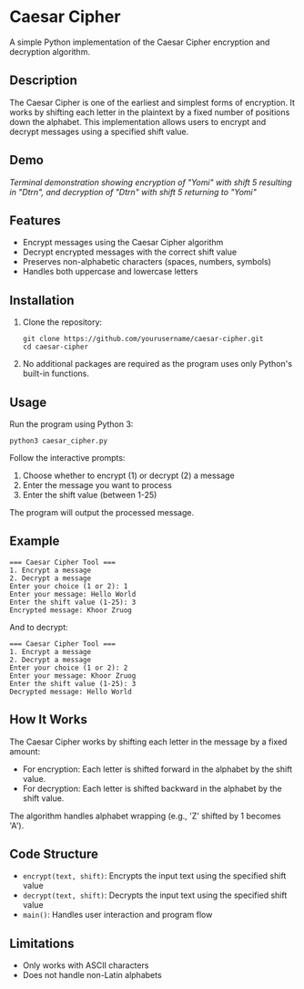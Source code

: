 # Caesar Cipher

A simple Python implementation of the Caesar Cipher encryption and decryption algorithm.

## Description

The Caesar Cipher is one of the earliest and simplest forms of encryption. It works by shifting each letter in the plaintext by a fixed number of positions down the alphabet. This implementation allows users to encrypt and decrypt messages using a specified shift value.

## Demo



*Terminal demonstration showing encryption of "Yomi" with shift 5 resulting in "Dtrn", and decryption of "Dtrn" with shift 5 returning to "Yomi"*

## Features

- Encrypt messages using the Caesar Cipher algorithm
- Decrypt encrypted messages with the correct shift value
- Preserves non-alphabetic characters (spaces, numbers, symbols)
- Handles both uppercase and lowercase letters

## Installation

1. Clone the repository:
   ```
   git clone https://github.com/yourusername/caesar-cipher.git
   cd caesar-cipher
   ```

2. No additional packages are required as the program uses only Python's built-in functions.

## Usage

Run the program using Python 3:

```
python3 caesar_cipher.py
```

Follow the interactive prompts:
1. Choose whether to encrypt (1) or decrypt (2) a message
2. Enter the message you want to process
3. Enter the shift value (between 1-25)

The program will output the processed message.

## Example

```
=== Caesar Cipher Tool ===
1. Encrypt a message
2. Decrypt a message
Enter your choice (1 or 2): 1
Enter your message: Hello World
Enter the shift value (1-25): 3
Encrypted message: Khoor Zruog
```

And to decrypt:

```
=== Caesar Cipher Tool ===
1. Encrypt a message
2. Decrypt a message
Enter your choice (1 or 2): 2
Enter your message: Khoor Zruog
Enter the shift value (1-25): 3
Decrypted message: Hello World
```

## How It Works

The Caesar Cipher works by shifting each letter in the message by a fixed amount:

- For encryption: Each letter is shifted forward in the alphabet by the shift value.
- For decryption: Each letter is shifted backward in the alphabet by the shift value.

The algorithm handles alphabet wrapping (e.g., 'Z' shifted by 1 becomes 'A').

## Code Structure

- `encrypt(text, shift)`: Encrypts the input text using the specified shift value
- `decrypt(text, shift)`: Decrypts the input text using the specified shift value
- `main()`: Handles user interaction and program flow

## Limitations

- Only works with ASCII characters
- Does not handle non-Latin alphabets
